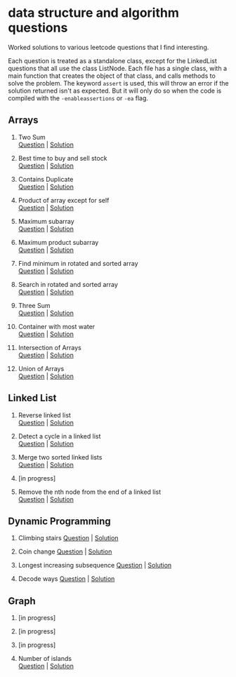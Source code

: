# data structure and algorithm questions
Worked solutions to various leetcode questions that I find interesting.

Each question is treated as a standalone class, except for the LinkedList questions that all use the class ListNode.
Each file has a single class, with a main function that creates the object of that class, and calls methods to solve the problem.
The keyword `assert` is used, this will throw an error if the solution returned isn't as expected. But it will only do so when the code is compiled with the `-enableassertions` or `-ea` flag.

## Arrays
1. Two Sum\
[Question](https://leetcode.com/problems/two-sum/) | [Solution](/Arrays/01_TwoSum/TwoSum.java)

2. Best time to buy and sell stock\
[Question](https://leetcode.com/problems/best-time-to-buy-and-sell-stock/) | [Solution](/Arrays/02_BestTimeToBuyAndSellStock/BestTimeToBuyAndSellStock.java)

3. Contains Duplicate\
[Question](https://leetcode.com/problems/contains-duplicate/) | [Solution](/Arrays/03_ContainsDuplicate/ContainsDuplicate.java)

4. Product of array except for self\
[Question](https://leetcode.com/problems/product-of-array-except-self/) | [Solution](/Arrays/04_ProductOfArrayExceptSelf/ProductOfArrayExceptSelf.java)

5. Maximum subarray\
[Question](https://leetcode.com/problems/maximum-subarray/) | [Solution](/Arrays/05_MaximumSubarray/MaximumSubarray.java)

6. Maximum product subarray\
[Question](https://leetcode.com/problems/maximum-product-subarray/) | [Solution](/Arrays/06_MaximumProductSubarray/MaximumProductSubarray.java)

7. Find minimum in rotated and sorted array\
[Question](https://leetcode.com/problems/find-minimum-in-rotated-sorted-array/) | [Solution](/Arrays/07_FindMinimumInRotatedSortedArray/MinimumInRotatedSortedArray.java)

8. Search in rotated and sorted array\
[Question](https://leetcode.com/problems/search-in-rotated-sorted-array/) | [Solution](/Arrays/08_SearchInRotatedSortedArray/SearchInRotatedSortedArray.java)

9. Three Sum\
[Question](https://leetcode.com/problems/3sum/) | [Solution](/Arrays/09_ThreeSum/ThreeSum.java)

10. Container with most water\
[Question](https://leetcode.com/problems/container-with-most-water/) | [Solution](/Arrays/10_ContainerWithMostWater/ContainerWithMostWater.java)

11. Intersection of Arrays\
[Question](https://leetcode.com/problems/intersection-of-two-arrays/) | [Solution](/Arrays/11_IntersectionOfArrays/FindIntersection.java)

12. Union of Arrays\
[Question](https://www.geeksforgeeks.org/find-union-and-intersection-of-two-unsorted-arrays/) | [Solution](/Arrays/12_UnionOfArrays/FindUnion.java)

## Linked List
1. Reverse linked list\
[Question](https://leetcode.com/problems/reverse-linked-list/) | [Solution](/LinkedList/01_ReverseLinkedList/ReverseLinkedList.java)

2. Detect a cycle in a linked list\
[Question](https://leetcode.com/problems/linked-list-cycle/) | [Solution](/LinkedList/02_DetectCycleLinkedList/DetectCycleLinkedList.java)

3. Merge two sorted linked lists\
[Question](https://leetcode.com/problems/merge-two-sorted-lists/) | [Solution](/LinkedList/03_MergeTwoSortedLinkedLists/MergeTwoSortedLinkedLists)

4. [in progress]

5. Remove the nth node from the end of a linked list\
[Question](https://leetcode.com/problems/remove-nth-node-from-end-of-list/) | [Solution](/LinkedList/05_RemoveNthNodeFromEndOfLinkedList/RemoveNthNodeFromEndOfLinkedList.java)

## Dynamic Programming
1. Climbing stairs
[Question](https://leetcode.com/problems/climbing-stairs/) | [Solution](/DynamicProgramming/01_ClimbingStairs/ClimbingStairs.java)

2. Coin change
[Question](https://leetcode.com/problems/coin-change/) | [Solution](/DynamicProgramming/02_CoinChange/CoinChange.java)

3. Longest increasing subsequence
[Question](https://leetcode.com/problems/longest-increasing-subsequence/) | [Solution](/DynamicProgramming/03_LongestIncreasingSubsequence/LongestIncreasingSubsequence.java)

4. Decode ways
[Question](https://leetcode.com/problems/decode-ways/) | [Solution](/DynamicProgramming/04_DecodeWays/DecodeWays.java)

## Graph
1. [in progress]

2. [in progress]

3. [in progress]

4. Number of islands\
[Question](https://leetcode.com/problems/number-of-islands/) | [Solution](/Graph/04_NumberOfIslands/NumberOfIslands.java)


